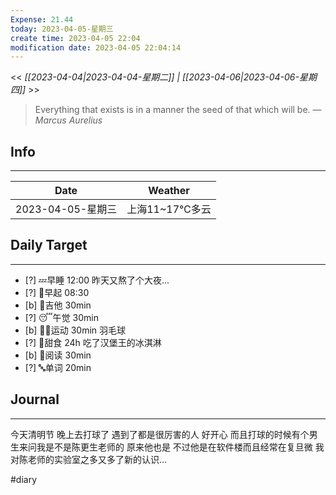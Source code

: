 ```yaml
---
Expense: 21.44
today: 2023-04-05-星期三
create time: 2023-04-05 22:04
modification date: 2023-04-05 22:04:14
---
```


<< *[[2023-04-04|2023-04-04-星期二]] | [[2023-04-06|2023-04-06-星期四]]* >>


> Everything that exists is in a manner the seed of that which will be.
> — <cite>Marcus Aurelius</cite>


## Info
***
| Date        | Weather      | 
| ----------- | ------------ |
| 2023-04-05-星期三 |  上海11~17℃多云 |


## Daily Target 
***
- [?] 💤早睡   12:00 昨天又熬了个大夜...
- [?] 🌅早起    08:30 
- [b] 🎵吉他    30min
- [?] 😴午觉    30min
- [b] 🏃‍♀️运动    30min 羽毛球
- [?] 🚫甜食    24h 吃了汉堡王的冰淇淋
- [b] 📖阅读    30min
- [?] 🔤单词    20min    


##  Journal
***
今天清明节
晚上去打球了
遇到了都是很厉害的人
好开心
而且打球的时候有个男生来问我是不是陈更生老师的
原来他也是
不过他是在软件楼而且经常在复旦微
我对陈老师的实验室之多又多了新的认识...



#diary